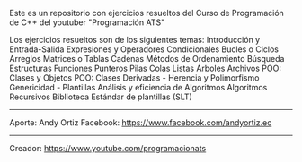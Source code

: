 Este es un repositorio con ejercicios resueltos del Curso de Programación de C++ del youtuber "Programación ATS"

Los ejercicios resueltos son de los siguientes temas:
Introducción y Entrada-Salida
Expresiones y Operadores
Condicionales
Bucles o Ciclos
Arreglos
Matrices o Tablas
Cadenas
Métodos de Ordenamiento
Búsqueda
Estructuras
Funciones
Punteros
Pilas
Colas
Listas
Árboles
Archivos
POO: Clases y Objetos
POO: Clases Derivadas - Herencia y Polimorfismo
Genericidad - Plantillas
Análisis y eficiencia de Algoritmos
Algoritmos Recursivos
Biblioteca Estándar de plantillas (SLT)
_____________________________________________________________
Aporte: Andy Ortiz
Facebook: https://www.facebook.com/andyortiz.ec
_____________________________________________________________
Creador: https://www.youtube.com/programacionats
